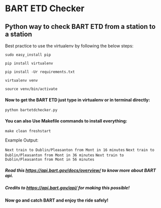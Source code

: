 # BART ETD Checker

## Python way to check BART ETD from a station to a station

Best practice to use the virtualenv by following the below steps:

`sudo easy_install pip`

`pip install virtualenv`

`pip install -Ur requirements.txt`

`virtualenv venv`

`source venv/bin/activate`

#### Now to get the BART ETD just type in virtualenv or in terminal directly:

`python bartetdchecker.py`

#### You can also Use Makefile commands to install everything:

`make clean freshstart`

Example Output:

`Next train to Dublin/Pleasanton from Mont in 16 minutes`
`Next train to Dublin/Pleasanton from Mont in 36 minutes`
`Next train to Dublin/Pleasanton from Mont in 56 minutes`

##### Read this https://api.bart.gov/docs/overview/ to know more about BART api.

##### Credits to https://api.bart.gov/api/ for making this possible!

#### Now go and catch BART and enjoy the ride safely!
